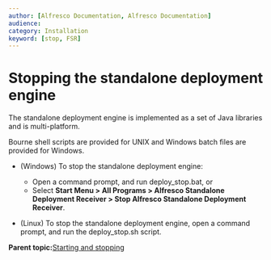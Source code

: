 ```yaml
---
author: [Alfresco Documentation, Alfresco Documentation]
audience: 
category: Installation
keyword: [stop, FSR]
---
```


# Stopping the standalone deployment engine

The standalone deployment engine is implemented as a set of Java libraries and is multi-platform.

Bourne shell scripts are provided for UNIX and Windows batch files are provided for Windows.

-   \(Windows\) To stop the standalone deployment engine:

    -   Open a command prompt, and run deploy\_stop.bat, or
    -   Select **Start Menu \> All Programs \> Alfresco Standalone Deployment Receiver \> Stop Alfresco Standalone Deployment Receiver**.
-   \(Linux\) To stop the standalone deployment engine, open a command prompt, and run the deploy\_stop.sh script.


**Parent topic:**[Starting and stopping](../concepts/start-stop-intro.md)

